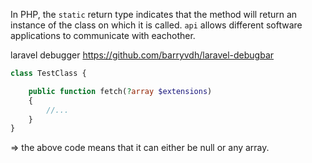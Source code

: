 In PHP, the `static` return type indicates that the method will return an instance of the class on which it is called.
`api` allows different software applications to communicate with eachother.

laravel debugger https://github.com/barryvdh/laravel-debugbar

````php
class TestClass {

    public function fetch(?array $extensions)
    {
        //...
    }        
}
````
=> the above code means that it can either be null or any array.




